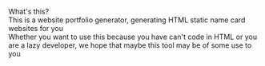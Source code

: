 What's this?  
This is a website portfolio generator, generating HTML static name card websites for you   
Whether you want to use this because you have can't code in HTML or you are a lazy developer, we hope that maybe this tool may be of some use to you  
